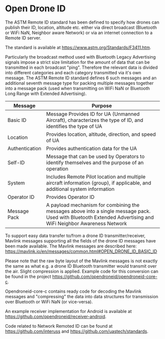 # Open Drone ID

The ASTM Remote ID standard has been defined to specify how drones can publish their ID, location, altitude etc. either via direct broadcast (Bluetooth or WiFi NaN, Neighbor aware Network) or via an internet connection to a Remote ID server.

The standard is available at https://www.astm.org/Standards/F3411.htm.

Particularly the broadcast method used with Bluetooth Legacy Advertising signals impose a strict size limitation for the amount of data that can be transmitted in each broadcast "ping". Therefore the relevant data is divided into different categories and each category transmitted via it's own message. The ASTM Remote ID standard defines 6 such messages and an additional seventh message type for packing multiple messages together into a message pack (used when transmitting on WiFi NaN or Bluetooth Long Range with Extended Advertising).

Message | Purpose
--- | ---
Basic ID |  Message Provides ID for UA (Unmanned Aircraft), characterizes the type of ID, and identifies the type of UA
Location | Provides location, altitude, direction, and speed of UA
Authentication | Provides authentication data for the UA
Self-ID | Message that can be used by Operators to identify themselves and the purpose of an operation
System | Includes Remote Pilot location and multiple aircraft information (group), if applicable, and additional system information
Operator ID | Provides Operator ID
Message Pack | A payload mechanism for combining the messages above into a single message pack. Used with Bluetooth Extended Advertising and WiFi Neighbor Awareness Network

To support easy data transfer to/from a drone ID transmitter/receiver, Mavlink messages supporting all the fields of the drone ID messages have been made available. The Mavlink messages are described here: https://mavlink.io/en/messages/common.html#OPEN_DRONE_ID_BASIC_ID

 Please note that the raw byte layout of the Mavlink messages is not exactly the same as what e.g. a drone ID Bluetooth transmitter would transmit over the air. Slight compression is applied. Example code for this conversion can be found in the project https://github.com/opendroneid/opendroneid-core-c.

 Opendroneid-core-c contains ready code for decoding the Mavlink messages and "compressing" the data into data structures for transmission over Bluetooth or WiFi NaN (or vice-versa).

 An example receiver implementation for Android is available at https://github.com/opendroneid/receiver-android.

 Code related to Network Remoted ID can be found at https://github.com/interuss and https://github.com/uastech/standards.
